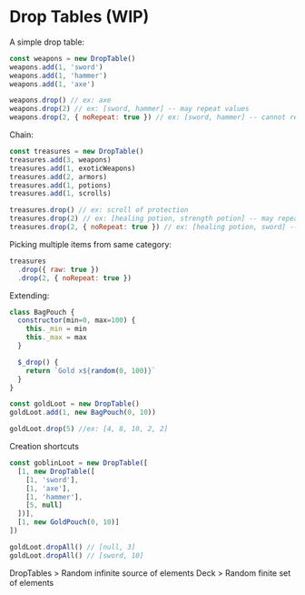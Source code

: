 # Drop Tables (WIP)

A simple drop table:

```javascript
const weapons = new DropTable()
weapons.add(1, 'sword')
weapons.add(1, 'hammer')
weapons.add(1, 'axe')

weapons.drop() // ex: axe
weapons.drop(2) // ex: [sword, hammer] -- may repeat values
weapons.drop(2, { noRepeat: true }) // ex: [sword, hammer] -- cannot repeat
```

Chain:

```javascript
const treasures = new DropTable()
treasures.add(3, weapons)
treasures.add(1, exoticWeapons)
treasures.add(2, armors)
treasures.add(1, potions)
treasures.add(1, scrolls)

treasures.drop() // ex: scroll of protection
treasures.drop(2) // ex: [healing potion, strength potion] -- may repeat the category
treasures.drop(2, { noRepeat: true }) // ex: [healing potion, sword] -- cannot repeat the same category
```

Picking multiple items from same category:

```javascript
treasures
  .drop({ raw: true })
  .drop(2, { noRepeat: true })
```

Extending:
```javascript
class BagPouch {
  constructor(min=0, max=100) {
    this._min = min
    this._max = max
  }

  $_drop() {
    return `Gold x${random(0, 100)}`
  }
}

const goldLoot = new DropTable()
goldLoot.add(1, new BagPouch(0, 10))

goldLoot.drop(5) //ex: [4, 8, 10, 2, 2]
```

Creation shortcuts
```javascript
const goblinLoot = new DropTable([
  [1, new DropTable([
    [1, 'sword'],
    [1, 'axe'],
    [1, 'hammer'],
    [5, null]
  ])],
  [1, new GoldPouch(0, 10)]
])

goldLoot.dropAll() // [null, 3]
goldLoot.dropAll() // [sword, 10]
```



DropTables > Random infinite source of elements
Deck > Random finite set of elements

